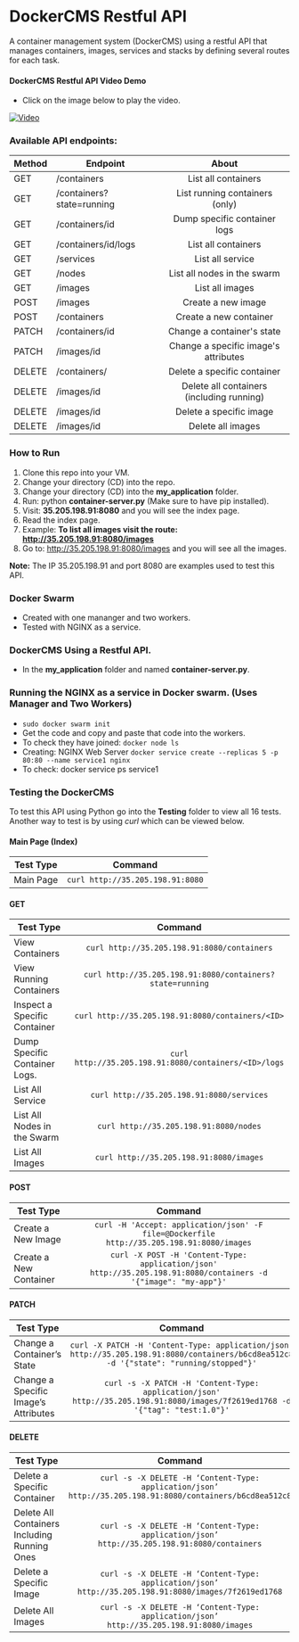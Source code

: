 # DockerCMS Restful API
A container management system (DockerCMS) using a restful API that manages containers, images, services and stacks by defining several routes for each task.

#### DockerCMS Restful API Video Demo

- Click on the image below to play the video.

[![Video](http://img.youtube.com/vi/5am1bRk3_lU/0.jpg)](https://youtu.be/5am1bRk3_lU)

### Available API endpoints:

| **Method**       | **Endpoint**      | **About**      |
| -------------  | ------------- |:-------------:|
| GET| /containers | List all containers |
| GET| /containers?state=running  | List running containers (only)  |
| GET| /containers/id  | Dump specific container logs |
| GET| /containers/id/logs | List all containers |
| GET| /services  | List all service  |
| GET| /nodes  | List all nodes in the swarm  |
| GET| /images  | List all images |
| POST| /images | Create a new image |
| POST| /containers | Create a new container |
| PATCH| /containers/id | Change a container's state  |
| PATCH| /images/id | Change a specific image's attributes |
| DELETE| /containers/<id> | Delete a specific container |
| DELETE| /images/id | Delete all containers (including running)  |
| DELETE| /images/id | Delete a specific image  |
| DELETE| /images/id | Delete all images |
  
### How to Run

1. Clone this repo into your VM.
2. Change your directory (CD) into the repo.
3. Change your directory (CD) into the **my_application** folder.
4. Run: python **container-server.py** (Make sure to have pip installed).
5. Visit: **35.205.198.91:8080** and you will see the index page.
6. Read the index page.
7. Example: **To list all images visit the route: http://35.205.198.91:8080/images**
8. Go to: http://35.205.198.91:8080/images and you will see all the images.

**Note:** The IP 35.205.198.91 and port 8080 are examples used to test this API.
                                                                                              
### Docker Swarm

- Created with one mananger and two workers.
- Tested with NGINX as a service.

### DockerCMS Using a Restful API.

- In the **my_application** folder and named **container-server.py**.

### Running the NGINX as a service in Docker swarm. (Uses Manager and Two Workers)

- ```sudo docker swarm init```
- Get the code and copy and paste that code into the workers.
- To check they have joined: ```docker node ls```
- Creating: NGINX Web Server ```docker service create --replicas 5 -p 80:80 --name service1 nginx```
- To check: docker service ps service1

### Testing the DockerCMS

To test this API using Python go into the **Testing** folder to view all 16 tests. Another way to test is by using *curl* which can be viewed below.

#### Main Page (Index)

| **Test Type**  | **Command**   |
| -------------  |:-------------:|
| Main Page      | ```curl http://35.205.198.91:8080```  |

#### GET

| **Test Type**  | **Command**   |
| -------------  |:-------------:|
| View Containers      | ```curl http://35.205.198.91:8080/containers```  |
| View Running Containers      | ```curl http://35.205.198.91:8080/containers?state=running```  |
| Inspect a Specific Container      | ```curl http://35.205.198.91:8080/containers/<ID>```  |
| Dump Specific Container Logs.      | ```curl http://35.205.198.91:8080/containers/<ID>/logs```  |
| List All Service      | ```curl http://35.205.198.91:8080/services```  |
| List All Nodes in the Swarm      | ```curl http://35.205.198.91:8080/nodes```  |
| List All Images      | ```curl http://35.205.198.91:8080/images```  |

#### POST

| **Test Type**  | **Command**   |
| -------------  |:-------------:|
| Create a New Image      | ```curl -H 'Accept: application/json' -F file=@Dockerfile http://35.205.198.91:8080/images```  |
| Create a New Container      | ```curl -X POST -H 'Content-Type: application/json' http://35.205.198.91:8080/containers -d '{"image": "my-app"}'```  |

#### PATCH

| **Test Type**  | **Command**   |
| -------------  |:-------------:|
| Change a Container’s State      | ```curl -X PATCH -H 'Content-Type: application/json' http://35.205.198.91:8080/containers/b6cd8ea512c8 -d '{"state": "running/stopped"}'```  |
| Change a Specific Image’s Attributes      | ```curl -s -X PATCH -H 'Content-Type: application/json' http://35.205.198.91:8080/images/7f2619ed1768 -d '{"tag": "test:1.0"}'```  |

#### DELETE

| **Test Type**  | **Command**   |
| -------------  |:-------------:|
| Delete a Specific Container      | ```curl -s -X DELETE -H ‘Content-Type: application/json’ http://35.205.198.91:8080/containers/b6cd8ea512c8```  |
| Delete All Containers Including Running Ones      | ```curl -s -X DELETE -H ‘Content-Type: application/json’ http://35.205.198.91:8080/containers```  |
| Delete a Specific Image      | ```curl -s -X DELETE -H ‘Content-Type: application/json’ http://35.205.198.91:8080/images/7f2619ed1768```  |
| Delete All Images      | ```curl -s -X DELETE -H ‘Content-Type: application/json’ http://35.205.198.91:8080/images```  |
